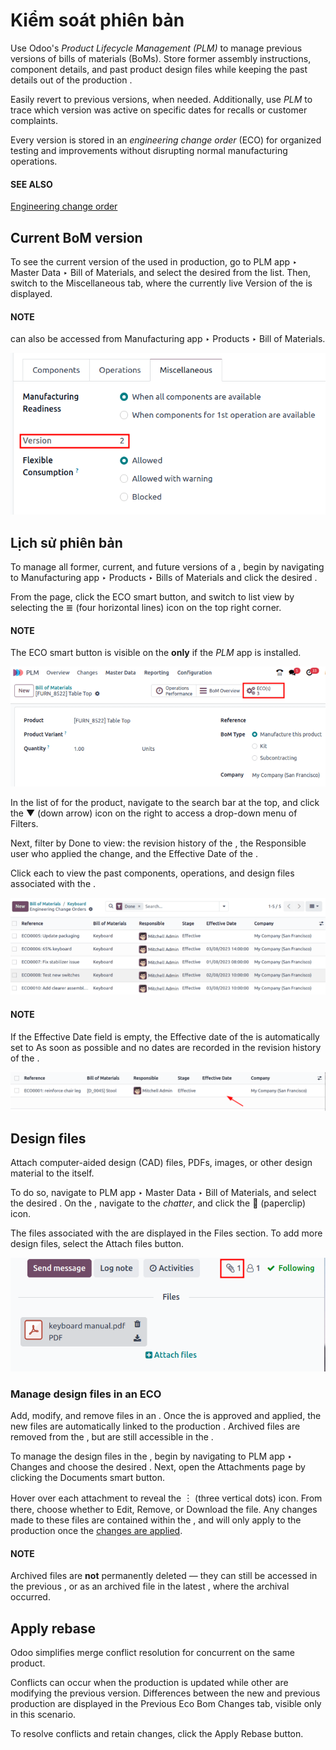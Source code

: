 # Kiểm soát phiên bản

Use Odoo's *Product Lifecycle Management (PLM)* to manage previous versions of bills of materials
(BoMs). Store former assembly instructions, component details, and past product design files while
keeping the past details out of the production .

Easily revert to previous  versions, when needed. Additionally, use *PLM* to trace which 
version was active on specific dates for recalls or customer complaints.

Every  version is stored in an *engineering change order* (ECO) for organized testing and
improvements without disrupting normal manufacturing operations.

#### SEE ALSO
[Engineering change order](applications/inventory_and_mrp/plm/manage_changes/engineering_change_orders.md#plm-eco)

## Current BoM version

To see the current version of the  used in production, go to PLM app ‣ Master
Data ‣ Bill of Materials, and select the desired  from the list. Then, switch to the
Miscellaneous tab, where the currently live Version of the  is
displayed.

#### NOTE
 can also be accessed from Manufacturing app ‣ Products ‣ Bill of
Materials.

![Show the current version BOM in the Misc tab.](../../../../.gitbook/assets/current-version.png)

## Lịch sử phiên bản

To manage all former, current, and future versions of a , begin by navigating to
Manufacturing app ‣ Products ‣ Bills of Materials and click the desired .

From the  page, click the ECO smart button, and switch to list view by selecting
the ≣ (four horizontal lines) icon on the top right corner.

#### NOTE
The ECO smart button is visible on the  **only** if the *PLM* app is installed.

![Show ECO smart button on a BoM.](../../../../.gitbook/assets/eco-smart-button.png)

In the list of  for the product, navigate to the search bar at the top, and click the
▼ (down arrow) icon on the right to access a drop-down menu of Filters.

Next, filter by Done  to view: the revision history of the , the
Responsible user who applied the change, and the Effective Date of the
.

Click each  to view the past components, operations, and design files associated with the
.

![Display ECO revision history for a BoM for a product.](../../../../.gitbook/assets/eco-list.png)

#### NOTE
If the Effective Date field is empty, the Effective date of the  is
automatically set to As soon as possible and no dates are recorded in the revision
history of the .

![List of BOM effective dates.](../../../../.gitbook/assets/no-effective-date.png)

## Design files

Attach computer-aided design (CAD) files, PDFs, images, or other design material to the 
itself.

To do so, navigate to PLM app ‣ Master Data ‣ Bill of Materials, and select the
desired . On the , navigate to the *chatter*, and click the 📎 (paperclip)
icon.

The files associated with the  are displayed in the Files section. To add more
design files, select the Attach files button.

![Show paperclip icon in the chatter to attach files to a BoM.](../../../../.gitbook/assets/attach-files.png)

### Manage design files in an ECO

Add, modify, and remove files in an . Once the  is approved and applied, the new files are
automatically linked to the production . Archived files are removed from the , but are
still accessible in the .

To manage the design files in the , begin by navigating to PLM app ‣ Changes
and choose the desired . Next, open the Attachments page by clicking the
Documents smart button.

Hover over each attachment to reveal the ︙ (three vertical dots) icon. From there,
choose whether to Edit, Remove, or Download the file. Any
changes made to these files are contained within the , and will only apply to the production
 once the [changes are applied](applications/inventory_and_mrp/plm/manage_changes/engineering_change_orders.md#plm-eco-apply-changes).

#### NOTE
Archived files are **not** permanently deleted — they can still be accessed in the previous
, or as an archived file in the latest , where the archival occurred.

## Apply rebase

Odoo simplifies merge conflict resolution for concurrent  on the same product.

Conflicts can occur when the production  is updated while other  are modifying the
previous version. Differences between the new and previous production  are displayed in the
Previous Eco Bom Changes tab, visible only in this scenario.

To resolve conflicts and retain  changes, click the Apply Rebase button.
